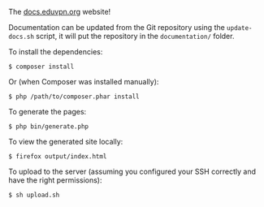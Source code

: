The [docs.eduvpn.org](https://docs.eduvpn.org) website!

Documentation can be updated from the Git repository using the 
`update-docs.sh` script, it will put the repository in the `documentation/` 
folder.

To install the dependencies:

    $ composer install

Or (when Composer was installed manually):

    $ php /path/to/composer.phar install

To generate the pages:

    $ php bin/generate.php

To view the generated site locally:

    $ firefox output/index.html

To upload to the server (assuming you configured your SSH correctly and have
the right permissions): 

    $ sh upload.sh
